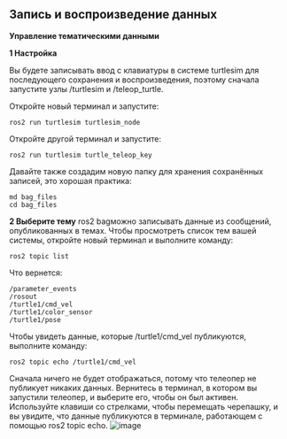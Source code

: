 **Запись и воспроизведение данных**
---
**Управление тематическими данными**

**1 Настройка**

Вы будете записывать ввод с клавиатуры в системе turtlesim для последующего сохранения и воспроизведения, поэтому сначала запустите узлы /turtlesim и /teleop_turtle.

Откройте новый терминал и запустите:
```
ros2 run turtlesim turtlesim_node
```

Откройте другой терминал и запустите:
```
ros2 run turtlesim turtle_teleop_key
```
Давайте также создадим новую папку для хранения сохранённых записей, это хорошая практика:
```
md bag_files
cd bag_files
```
**2 Выберите тему**
ros2 bagможно записывать данные из сообщений, опубликованных в темах. Чтобы просмотреть список тем вашей системы, откройте новый терминал и выполните команду:
```
ros2 topic list
```
Что вернется:
```
/parameter_events
/rosout
/turtle1/cmd_vel
/turtle1/color_sensor
/turtle1/pose
```
Чтобы увидеть данные, которые /turtle1/cmd_vel публикуются, выполните команду:
```
ros2 topic echo /turtle1/cmd_vel
```
Сначала ничего не будет отображаться, потому что телеопер не публикует никаких данных. Вернитесь в терминал, в котором вы запустили телеопер, и выберите его, чтобы он был активен. Используйте клавиши со стрелками, чтобы перемещать черепашку, и вы увидите, что данные публикуются в терминале, работающем с помощью ros2 topic echo.
![image](https://github.com/user-attachments/assets/f59c65ff-4301-4235-a91e-3cba2a3acbff)



